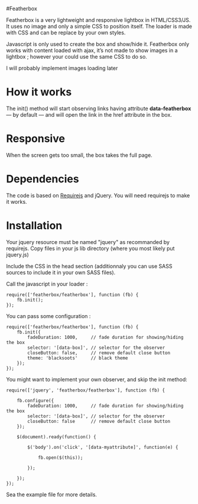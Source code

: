 #Featherbox

Featherbox is a very lightweight and responsive lightbox in HTML/CSS3/JS.
It uses no image and only a simple CSS to position itself. The loader is made
with CSS and can be replace by your own styles.

Javascript is only used to create the box and show/hide it.
Featherbox only works with content loaded with ajax, it’s not made to show
images in a lightbox ; however your could use the same CSS to do so.

I will probably implement images loading later


# How it works

The init() method will start observing links having attribute
**data-featherbox** — by default — and will open the link in the href attribute
in the box.

# Responsive

When the screen gets too small, the box takes the full page.


# Dependencies

The code is based on [Requirejs](http://requirejs.org/) and jQuery.
You will need requirejs to make it works.


# Installation

Your jquery resource must be named "jquery" as recommanded by requirejs.
Copy files in your js lib directory (where you most likely put jquery.js)

Include the CSS in the head section (additionnaly you can use SASS sources to
include it in your own SASS files).

Call the javascript in your loader :

    require(['featherbox/featherbox'], function (fb) {
        fb.init();
    });

You can pass some configuration :

    require(['featherbox/featherbox'], function (fb) {
        fb.init({
            fadeDuration: 1000,     // fade duration for showing/hiding the box
            selector: '[data-box]', // selector for the observer
            closeButton: false,     // remove default close button
            theme: 'blacksoots'     // black theme
        });
    });

You might want to implement your own observer, and skip the init method:

    require(['jquery', 'featherbox/featherbox'], function (fb) {

        fb.configure({
            fadeDuration: 1000,     // fade duration for showing/hiding the box
            selector: '[data-box]', // selector for the observer
            closeButton: false      // remove default close button
        });

        $(document).ready(function() {

            $('body').on('click', '[data-myattribute]', function(e) {

                fb.open($(this));

            });

        });
    });


Sea the example file for more details.


